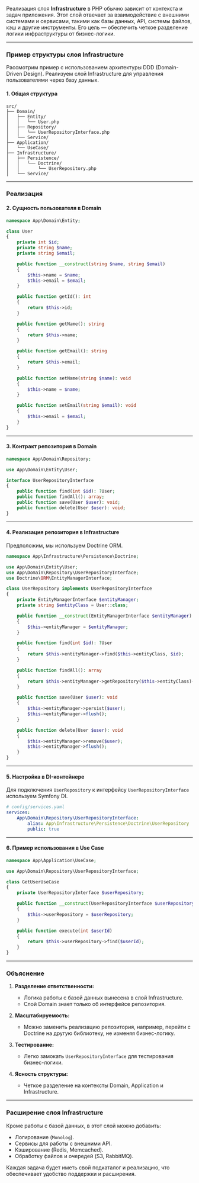Реализация слоя **Infrastructure** в PHP обычно зависит от контекста и задач приложения. Этот слой отвечает за взаимодействие с внешними системами и сервисами, такими как базы данных, API, системы файлов, кэш и другие инструменты. Его цель — обеспечить четкое разделение логики инфраструктуры от бизнес-логики.

---

### **Пример структуры слоя Infrastructure**

Рассмотрим пример с использованием архитектуры DDD (Domain-Driven Design). Реализуем слой Infrastructure для управления пользователями через базу данных.

#### 1. **Общая структура**

```
src/
├── Domain/
│   ├── Entity/
│   │   └── User.php
│   ├── Repository/
│   │   └── UserRepositoryInterface.php
│   └── Service/
├── Application/
│   └── UseCase/
├── Infrastructure/
│   ├── Persistence/
│   │   └── Doctrine/
│   │       └── UserRepository.php
│   └── Service/
```

---

### **Реализация**

#### 2. **Сущность пользователя в Domain**

```php
namespace App\Domain\Entity;

class User
{
    private int $id;
    private string $name;
    private string $email;

    public function __construct(string $name, string $email)
    {
        $this->name = $name;
        $this->email = $email;
    }

    public function getId(): int
    {
        return $this->id;
    }

    public function getName(): string
    {
        return $this->name;
    }

    public function getEmail(): string
    {
        return $this->email;
    }

    public function setName(string $name): void
    {
        $this->name = $name;
    }

    public function setEmail(string $email): void
    {
        $this->email = $email;
    }
}
```

---

#### 3. **Контракт репозитория в Domain**

```php
namespace App\Domain\Repository;

use App\Domain\Entity\User;

interface UserRepositoryInterface
{
    public function find(int $id): ?User;
    public function findAll(): array;
    public function save(User $user): void;
    public function delete(User $user): void;
}
```

---

#### 4. **Реализация репозитория в Infrastructure**

Предположим, мы используем Doctrine ORM.

```php
namespace App\Infrastructure\Persistence\Doctrine;

use App\Domain\Entity\User;
use App\Domain\Repository\UserRepositoryInterface;
use Doctrine\ORM\EntityManagerInterface;

class UserRepository implements UserRepositoryInterface
{
    private EntityManagerInterface $entityManager;
    private string $entityClass = User::class;

    public function __construct(EntityManagerInterface $entityManager)
    {
        $this->entityManager = $entityManager;
    }

    public function find(int $id): ?User
    {
        return $this->entityManager->find($this->entityClass, $id);
    }

    public function findAll(): array
    {
        return $this->entityManager->getRepository($this->entityClass)->findAll();
    }

    public function save(User $user): void
    {
        $this->entityManager->persist($user);
        $this->entityManager->flush();
    }

    public function delete(User $user): void
    {
        $this->entityManager->remove($user);
        $this->entityManager->flush();
    }
}
```

---

#### 5. **Настройка в DI-контейнере**

Для подключения `UserRepository` к интерфейсу `UserRepositoryInterface` используем Symfony DI.

```yaml
# config/services.yaml
services:
    App\Domain\Repository\UserRepositoryInterface:
        alias: App\Infrastructure\Persistence\Doctrine\UserRepository
        public: true
```

---

#### 6. **Пример использования в Use Case**

```php
namespace App\Application\UseCase;

use App\Domain\Repository\UserRepositoryInterface;

class GetUserUseCase
{
    private UserRepositoryInterface $userRepository;

    public function __construct(UserRepositoryInterface $userRepository)
    {
        $this->userRepository = $userRepository;
    }

    public function execute(int $userId)
    {
        return $this->userRepository->find($userId);
    }
}
```

---

### **Объяснение**

1. **Разделение ответственности:**
    
    - Логика работы с базой данных вынесена в слой Infrastructure.
    - Слой Domain знает только об интерфейсе репозитория.
2. **Масштабируемость:**
    
    - Можно заменить реализацию репозитория, например, перейти с Doctrine на другую библиотеку, не изменяя бизнес-логику.
3. **Тестирование:**
    
    - Легко замокать `UserRepositoryInterface` для тестирования бизнес-логики.
4. **Ясность структуры:**
    
    - Четкое разделение на контексты Domain, Application и Infrastructure.

---

### **Расширение слоя Infrastructure**

Кроме работы с базой данных, в этот слой можно добавить:

- Логирование (`Monolog`).
- Сервисы для работы с внешними API.
- Кэширование (Redis, Memcached).
- Обработку файлов и очередей (S3, RabbitMQ).

Каждая задача будет иметь свой подкаталог и реализацию, что обеспечивает удобство поддержки и расширения.